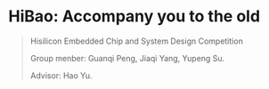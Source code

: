# HiBao: Accompany you to the old

> Hisilicon Embedded Chip and System Design Competition
>
> Group menber: Guanqi Peng, Jiaqi Yang, Yupeng Su.
>
> Advisor: Hao Yu.
